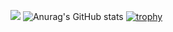 ![](https://i.imgur.com/lWdA3OU.gif)
![Anurag's GitHub stats](https://github-readme-stats.vercel.app/api?username=CatsheeDev&show_icons=true&theme=transparent)
[![trophy](https://github-profile-trophy.vercel.app/?username=CatsheeDev)](https://github.com/ryo-ma/github-profile-trophy)
